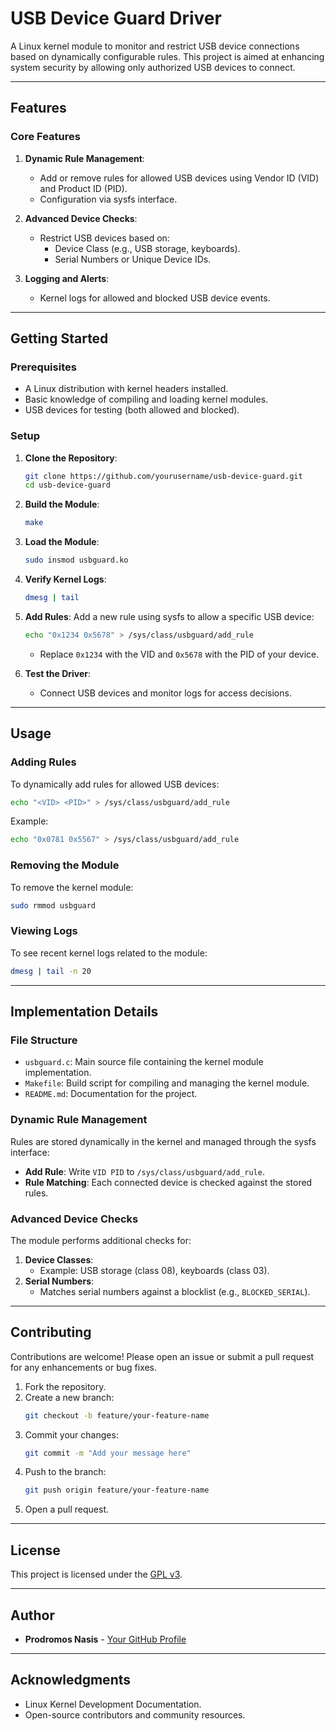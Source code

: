 # USB Device Guard Driver

A Linux kernel module to monitor and restrict USB device connections based on dynamically configurable rules. This project is aimed at enhancing system security by allowing only authorized USB devices to connect.

---

## Features

### Core Features
1. **Dynamic Rule Management**:
   - Add or remove rules for allowed USB devices using Vendor ID (VID) and Product ID (PID).
   - Configuration via sysfs interface.

2. **Advanced Device Checks**:
   - Restrict USB devices based on:
     - Device Class (e.g., USB storage, keyboards).
     - Serial Numbers or Unique Device IDs.

3. **Logging and Alerts**:
   - Kernel logs for allowed and blocked USB device events.

---

## Getting Started

### Prerequisites
- A Linux distribution with kernel headers installed.
- Basic knowledge of compiling and loading kernel modules.
- USB devices for testing (both allowed and blocked).

### Setup

1. **Clone the Repository**:
   ```bash
   git clone https://github.com/yourusername/usb-device-guard.git
   cd usb-device-guard
   ```

2. **Build the Module**:
   ```bash
   make
   ```

3. **Load the Module**:
   ```bash
   sudo insmod usbguard.ko
   ```

4. **Verify Kernel Logs**:
   ```bash
   dmesg | tail
   ```

5. **Add Rules**:
   Add a new rule using sysfs to allow a specific USB device:
   ```bash
   echo "0x1234 0x5678" > /sys/class/usbguard/add_rule
   ```
   - Replace `0x1234` with the VID and `0x5678` with the PID of your device.

6. **Test the Driver**:
   - Connect USB devices and monitor logs for access decisions.

---

## Usage

### Adding Rules
To dynamically add rules for allowed USB devices:
```bash
echo "<VID> <PID>" > /sys/class/usbguard/add_rule
```
Example:
```bash
echo "0x0781 0x5567" > /sys/class/usbguard/add_rule
```

### Removing the Module
To remove the kernel module:
```bash
sudo rmmod usbguard
```

### Viewing Logs
To see recent kernel logs related to the module:
```bash
dmesg | tail -n 20
```

---

## Implementation Details

### File Structure
- `usbguard.c`: Main source file containing the kernel module implementation.
- `Makefile`: Build script for compiling and managing the kernel module.
- `README.md`: Documentation for the project.

### Dynamic Rule Management
Rules are stored dynamically in the kernel and managed through the sysfs interface:
- **Add Rule**: Write `VID PID` to `/sys/class/usbguard/add_rule`.
- **Rule Matching**: Each connected device is checked against the stored rules.

### Advanced Device Checks
The module performs additional checks for:
1. **Device Classes**:
   - Example: USB storage (class 08), keyboards (class 03).
2. **Serial Numbers**:
   - Matches serial numbers against a blocklist (e.g., `BLOCKED_SERIAL`).

---

## Contributing
Contributions are welcome! Please open an issue or submit a pull request for any enhancements or bug fixes.

1. Fork the repository.
2. Create a new branch:
   ```bash
   git checkout -b feature/your-feature-name
   ```
3. Commit your changes:
   ```bash
   git commit -m "Add your message here"
   ```
4. Push to the branch:
   ```bash
   git push origin feature/your-feature-name
   ```
5. Open a pull request.

---

## License
This project is licensed under the [GPL v3](https://www.gnu.org/licenses/old-licenses/gpl-2.0.en.html).

---

## Author
- **Prodromos Nasis** - [Your GitHub Profile](https://github.com/pnasis)

---

## Acknowledgments
- Linux Kernel Development Documentation.
- Open-source contributors and community resources.

